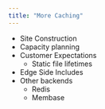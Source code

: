 ```yaml
---
title: "More Caching"
---
```


* Site Construction
* Capacity planning
* Customer Expectations
  * Static file lifetimes
* Edge Side Includes
* Other backends
  * Redis
  * Membase

<!--
Authenticated users is the first place where Drupal by default bails on caching. It assumes that pages generated for user A will have something different on them than pages generated for user B. Whether that is due to role differences, a you are logged in message, or other.

When thinking about caching and especially your invalidation strategy, it is important to consider the impacts this will have on your infrastructure. While caching in general will allow you to serve more requests with less work by your database and web server cache purges can result in a flood of requests that can overwhelm your infrastructure. Specifically this relates to using accelerators but has some general applicability even when using only Drupal's internal caching. Generally sites with a large amount of anonymous traffic can be highly cached (75%, 90%).

It is s also very important to ensure your client has the right expectations with respect to caching and what clears, otherwise you will field requests of the "When I'm logged in I can see my update but I can't when logged out"

Also consider whether clients can replace files or only generate new file names, if only replace you can use much longer lifetimes for static assets. You can use hook_file_update along with the purge and expire module to allow for long lifetimes when files can be replaced.

For sites which need authenticated users, edge side includes may be leveraged to allow the overall page to be cached but let elements which vary based on the user get generated each time.

Other caching backends.
-->